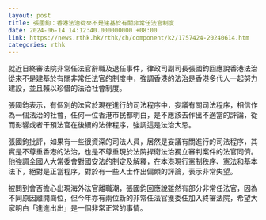 ```yaml
---
layout: post
title: 張國鈞：香港法治從來不是建基於有關非常任法官制度
date: 2024-06-14 14:12:40.000000000 +08:00
link: https://news.rthk.hk/rthk/ch/component/k2/1757424-20240614.htm
categories: rthk
---
```


就近日終審法院非常任法官辭職及退任事件，律政司副司長張國鈞回應說香港法治從來不是建基於有關非常任法官的制度中，強調香港的法治是香港多代人一起努力建設，並且賴以珍惜的法治社會制度。

張國鈞表示，有個別的法官於現在進行的司法程序中，妄議有關司法程序，相信作為一個法治的社會，任何一位香港市民都明白，是不應該去作出不適當的評論，從而影響或者干預法官在後續的法律程序，強調這是法治大忌。

張國鈞批評，如果有一些很資深的司法人員，居然是妄議有關進行的司法程序，其實是不尊重香港的法治，也是不尊重現於法院捍衛法治獨立審判案件的法官同儕。他強調全國人大常委會對國安法的制定及解釋，在本港現行憲制秩序、憲法和基本法下，絕對是正當程序，對於有一些人士作出偏頗的評論，表示非常失望。

被問到會否擔心出現海外法官離職潮，張國鈞回應說雖然有部分非常任法官，因為不同原因離開崗位，但今年亦有兩位新的非常任法官獲委任加入終審法院，希望大家明白「進進出出」是一個非常正常的事情。
